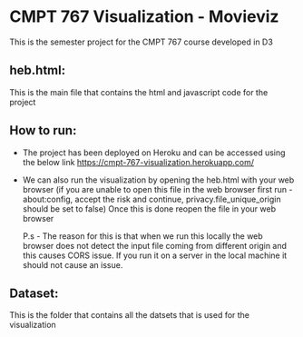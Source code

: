 # CMPT 767 Visualization - Movieviz

This is the semester project for the CMPT 767 course developed in D3

## heb.html:
This is the main file that contains the html and javascript code for the project

## How to run:
- The project has been deployed on Heroku and can be accessed using the below link
    https://cmpt-767-visualization.herokuapp.com/

- We can also run the visualization by opening the heb.html with your web browser
  (if you are unable to open this file in the web browser first run - 
  about:config, 
  accept the risk and continue,
  privacy.file_unique_origin should be set to false)
  Once this is done reopen the file in your web browser
  
  P.s - The reason for this is that when we run this locally the web browser does not detect the input file coming from different origin and this causes CORS issue. If you run it on a server in the local machine it should not cause an issue.

## Dataset:
  This is the folder that contains all the datsets that is used for the visualization